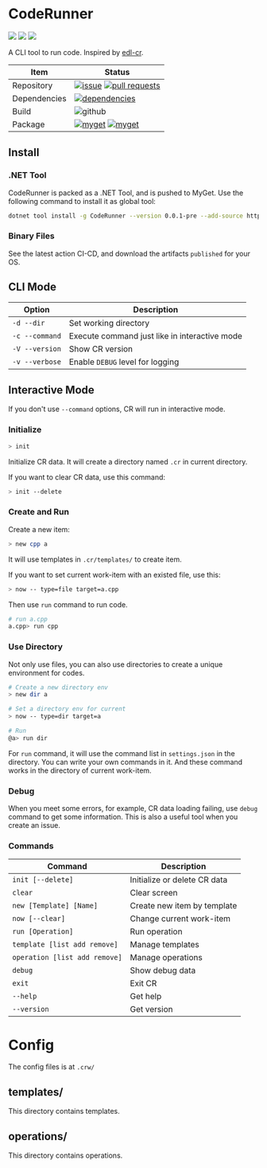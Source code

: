 # CodeRunner

[![](https://img.shields.io/github/stars/StardustDL/CodeRunner.svg?style=social&label=Stars)](https://github.com/StardustDL/CodeRunner) [![](https://img.shields.io/github/forks/StardustDL/CodeRunner.svg?style=social&label=Fork)](https://github.com/StardustDL/CodeRunner) [![](https://img.shields.io/github/license/StardustDL/CodeRunner.svg)](https://github.com/StardustDL/CodeRunner/blob/master/LICENSE)

A CLI tool to run code. Inspired by [edl-cr](https://github.com/eXceediDeaL/edl-coderunner).

|Item|Status|
|-|-|
|Repository|[![issue](https://img.shields.io/github/issues/CodeRunner-SD/CodeRunner.svg)](https://github.com/CodeRunner-SD/CodeRunner/issues/) [![pull requests](https://img.shields.io/github/issues-pr/CodeRunner-SD/CodeRunner.svg)](https://github.com/CodeRunner-SD/CodeRunner/pulls/)|
|Dependencies|[![dependencies](https://img.shields.io/librariesio/github/CodeRunner-SD/CodeRunner.svg)](https://libraries.io/github/CodeRunner-SD/CodeRunner)|
|Build|![github](https://github.com/CodeRunner-SD/CodeRunner/workflows/CI-CD/badge.svg)|
|Package|[![myget](https://img.shields.io/myget/stardustdl/v/CodeRunner?label=myget)](https://www.myget.org/feed/stardustdl/package/nuget/CodeRunner) [![myget](https://img.shields.io/myget/stardustdl/dt/CodeRunner)](https://www.myget.org/feed/stardustdl/package/nuget/CodeRunner)|

## Install

### .NET Tool

CodeRunner is packed as a .NET Tool, and is pushed to MyGet. Use the following command to install it as global tool:

```sh
dotnet tool install -g CodeRunner --version 0.0.1-pre --add-source https://www.myget.org/F/stardustdl/api/v3/index.json
```

### Binary Files

See the latest action CI-CD, and download the artifacts `published` for your OS.

## CLI Mode

|Option|Description|
|-|-|
|`-d --dir`|Set working directory|
|`-c --command`|Execute command just like in interactive mode|
|`-V --version`|Show CR version|
|`-v --verbose`|Enable `DEBUG` level for logging|

## Interactive Mode

If you don't use `--command` options, CR will run in interactive mode.

### Initialize

```sh
> init
```

Initialize CR data. It will create a directory named `.cr` in current directory.

If you want to clear CR data, use this command:

```sh
> init --delete
```

### Create and Run

Create a new item:

```sh
> new cpp a
```

It will use templates in `.cr/templates/` to create item.

If you want to set current work-item with an existed file, use this:

```sh
> now -- type=file target=a.cpp
```

Then use `run` command to run code.

```sh
# run a.cpp
a.cpp> run cpp
```

### Use Directory

Not only use files, you can also use directories to create a unique environment for codes.

```sh
# Create a new directory env
> new dir a

# Set a directory env for current
> now -- type=dir target=a

# Run
@a> run dir
```

For `run` command, it will use the command list in `settings.json` in the directory. You can write your own commands in it. And these command works in the directory of current work-item.

### Debug

When you meet some errors, for example, CR data loading failing, use `debug` command to get some information. This is also a useful tool when you create an issue.

### Commands

|Command|Description|
|-|-|
|`init [--delete]`|Initialize or delete CR data|
|`clear`|Clear screen|
|`new [Template] [Name]`|Create new item by template|
|`now [--clear]`|Change current work-item|
|`run [Operation]`|Run operation|
|`template [list add remove]`|Manage templates|
|`operation [list add remove]`|Manage operations|
|`debug`|Show debug data|
|`exit`|Exit CR|
|`--help`|Get help|
|`--version`|Get version|

# Config

The config files is at `.crw/`

## templates/

This directory contains templates.

## operations/

This directory contains operations.
